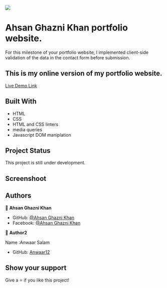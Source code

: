 ![](https://img.shields.io/badge/Microverse-blueviolet)

# Ahsan Ghazni Khan portfolio website.

For this milestone of your portfolio website, I implemented client-side validation of the data in the contact form before submission.



## This is my online version of my portfolio website.

[Live Demo Link](https://ahsan12356.github.io/portfolio/)

## Built With

- HTML
- CSS
- HTML and CSS linters
- media queries
- Javascript DOM maniplation

## Project Status

This project is still under development.

## Screenshoot

## Authors

👤 **Ahsan Ghazni Khan**

- GitHub: [@Ahsan Ghazni Khan](https://github.com/Ahsan12356)
- Facebook: [@Ahsan Ghazni Khan](https://www.facebook.com/me/)

👤 **Author2**

Name :Anwaar Salam

- GitHub: [Anwaar12](https://github.com/Anwaar12)

## Show your support

Give a ⭐️ if you like this project!
